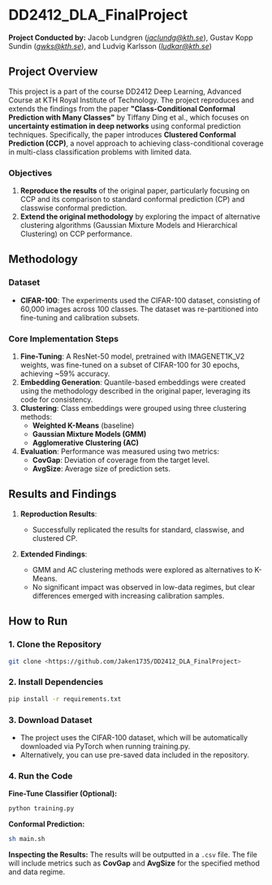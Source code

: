 # DD2412_DLA_FinalProject

**Project Conducted by:** Jacob Lundgren (*jaclundg@kth.se*), Gustav Kopp Sundin (*gwks@kth.se*), and Ludvig Karlsson (*ludkar@kth.se*)

## Project Overview

This project is a part of the course DD2412 Deep Learning, Advanced Course at KTH Royal Institute of Technology. The project reproduces and extends the findings from the paper **"Class-Conditional Conformal Prediction with Many Classes"** by Tiffany Ding et al., which focuses on **uncertainty estimation in deep networks** using conformal prediction techniques. Specifically, the paper introduces **Clustered Conformal Prediction (CCP)**, a novel approach to achieving class-conditional coverage in multi-class classification problems with limited data.

### Objectives
1. **Reproduce the results** of the original paper, particularly focusing on CCP and its comparison to standard conformal prediction (CP) and classwise conformal prediction.
2. **Extend the original methodology** by exploring the impact of alternative clustering algorithms (Gaussian Mixture Models and Hierarchical Clustering) on CCP performance.

## Methodology

### Dataset
- **CIFAR-100**: The experiments used the CIFAR-100 dataset, consisting of 60,000 images across 100 classes. The dataset was re-partitioned into fine-tuning and calibration subsets.

### Core Implementation Steps
1. **Fine-Tuning**: A ResNet-50 model, pretrained with IMAGENET1K_V2 weights, was fine-tuned on a subset of CIFAR-100 for 30 epochs, achieving ~59% accuracy.
2. **Embedding Generation**: Quantile-based embeddings were created using the methodology described in the original paper, leveraging its code for consistency.
3. **Clustering**: Class embeddings were grouped using three clustering methods:
   - **Weighted K-Means** (baseline)
   - **Gaussian Mixture Models (GMM)**
   - **Agglomerative Clustering (AC)**
4. **Evaluation**: Performance was measured using two metrics:
   - **CovGap**: Deviation of coverage from the target level.
   - **AvgSize**: Average size of prediction sets.
  
## Results and Findings

1. **Reproduction Results**:
   - Successfully replicated the results for standard, classwise, and clustered CP.

2. **Extended Findings**:
   - GMM and AC clustering methods were explored as alternatives to K-Means.
   - No significant impact was observed in low-data regimes, but clear differences emerged with increasing calibration samples.

## How to Run
### 1. Clone the Repository
```bash
git clone <https://github.com/Jaken1735/DD2412_DLA_FinalProject>
```

### 2. Install Dependencies
```bash
pip install -r requirements.txt
```

### 3. Download Dataset

- The project uses the CIFAR-100 dataset, which will be automatically downloaded via PyTorch when running training.py.
- Alternatively, you can use pre-saved data included in the repository.

### 4. Run the Code
**Fine-Tune Classifier (Optional):**
```bash
python training.py
```

**Conformal Prediction:**
```bash
sh main.sh
```

**Inspecting the Results:**
The results will be outputted in a `.csv` file. The file will include metrics such as **CovGap** and **AvgSize** for the specified method and data regime.
